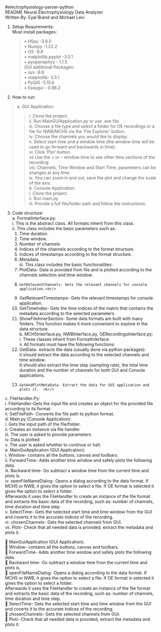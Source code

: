 #electrophysiology-parser-python<br/>
README Neural Electrophysiology Data Analyzer<br/>
Written By: Eyal Brand and Michael Levi<br/>

1.	Setup Requirements:<br/>
  Must install packages:<br/>
    >•	H5py -3.6.0<br/>
    >•	Numpy -1.22.2<br/>
    •	OS -8.6<br/>
    •	matplotlib.pyplot -3.5.1<br/>
    •	pyopenephys - 1.1.5<br/>
  GUI additional Packages:  <br/>
    •	sys -8.6<br/>
    •	matplotlib- 3.5.1<br/>
    •	PyQt5 -5.15.6<br/>
    •	Easygui - 0.98.2<br/>
    
2.	How to run: <br/>
 > a.	GUI Application:<br/>
   >> i. Clone the project.<br/>
   >> ii. Run MainGUIApplication.py or use .exe file.<br/>
   >> iii. Choose a file type and select a folder for OE recordings or a file for NWB/MCH5 via the ‘File Explorer’ button. <br/>
    iv. Choose the channels you would like to display. <br/>
     v. Select start time and a window time (the window time will be used to go forward and backwards in time).<br/>
    vi. Click ‘Plot’ button. <br/>
    vii.Use the + or – window time to see other time sections of the recording.<br/>
    viii.	Channels, Time Window and Start Time, parameters can be changes at any time.<br/>
    ix.	You can zoom in and out, save the plot and change the scale of the axis. <br/>
 > b.	Console Application: <br/>
  >>  i.	Clone the project.<br/>
    ii.	Run main.py<br/>
    iii.	Provide a full file/folder path and follow the instructions.<br/>

3.	Code structure: <br/>
  a.	FormatInterface.py:<br/>
    i.	This is the abstract class. All formats inherit from this class.<br/>
    ii.	This class includes the basic parameters such as:<br/>
      1.	Time duration. <br/>
      2.	Time window. <br/>
      3.	Number of channels<br/>
      4.	Indices of the channels according to the format structure. <br/>
      5.	Indices of timestamps according to the format structure. <br/>
      6.	Metadata.<br/>
    iii.	This class includes the basic functionalities:<br/>
      1.	PlotData- Data is provided from file and is plotted according to the channels selection and time window.<br/>
      2.	 GetRelevantChannels- Gets the relevant channels for console application.<br/>
      3.	GetRelevantTimestamps- Gets the relevant timestamps for console application.<br/>
      4.	GetTimeIndex- Gets  the time indices of the matrix that contains the metadata according to the selected parameters.<br/>
      5.	ShowFileInnerSection- Some data formats are built with many folders. This function makes it more convenient to explore in the data structure.<br/>
  b.	MCH5Interface.py, NWBInterface.py, OERecordingsInterface.py:<br/>
    i.	These classes inherit from FormatInterface.<br/>
    ii.	All formats must have the following functions:<br/>
      1.	GetData- extracts the data (usually done via python packages).<br/>
      it should extract the data according to the selected channels and time window.<br/>
      It should also extract the time step (sampling rate), the total time duration and the number of channels for both GUI and Console applications. <br/>
      2.	 GetAndPlotMetaData- Extract the data for GUI application and plots it.  <br/>
  c.	FileHandler.Py:<br/>
    i.	FileHandler-Gets the input file and creates an object for the provided file according to its format.<br/>
    ii.	GetFilePath- Converts the file path to python format.<br/>
  d.	Main.py (Console Application):<br/>
    i.	Gets the input path of the file/folder. <br/>
    ii.	Creates an instance via file handler<br/>
    iii.	The user is asked to provide parameters<br/>
    iv.	Data is plotted<br/>
    v.	The user is asked whether to continue or halt.<br/>
    e.	MainGuiApplication (GUI Application):<br/>
    i.	Window- contains all the buttons, canvas and toolbars.<br/>
    ii.	ForwardTime- Adds another time window and safely plots the following data.<br/>
    iii.	Backward time- Go subtract a window time from the current time and plots is.<br/>
    iv.	openFileNameDialog- Opens a dialog according to the data format. If MCH5 or NWB, it gives the option to select a file. If OE format is selected it gives the       option to select a folder.<br/>
    Afterwards it uses the FileHandler to create an instance of the file format and extracts the basic data of the recording, such as: number of channels, time             duration and time step.<br/>
    v.	SelectTime- Gets the selected start time and time window from the GUI and coverts it to the accurate indices of the recording.<br/>
    vi.	chosenChannels- Gets the selected channels from GUI.<br/>
    vii.	Ploti- Check that all needed data is provided, extract the metadata and plots it.<br/>

	MainGuiApplication (GUI Application):<br/>
  	Window- contains all the buttons, canvas and toolbars.<br/>
  	ForwardTime- Adds another time window and safely plots the following data.<br/>
  	Backward time- Go subtract a window time from the current time and plots is.<br/>
  	openFileNameDialog- Opens a dialog according to the data format. If MCH5 or NWB, it gives the option to select a file. If OE format is selected it gives the option   to select a folder.<br/>
  Afterwards it uses the FileHandler to create an instance of the file format and extracts the basic data of the recording, such as: number of channels, time duration   and time step.<br/>
  	SelectTime- Gets the selected start time and time window from the GUI and coverts it to the accurate indices of the recording.<br/>
  	chosenChannels- Gets the selected channels from GUI.<br/>
  	Ploti- Check that all needed data is provided, extract the metadata and plots it.<br/>
